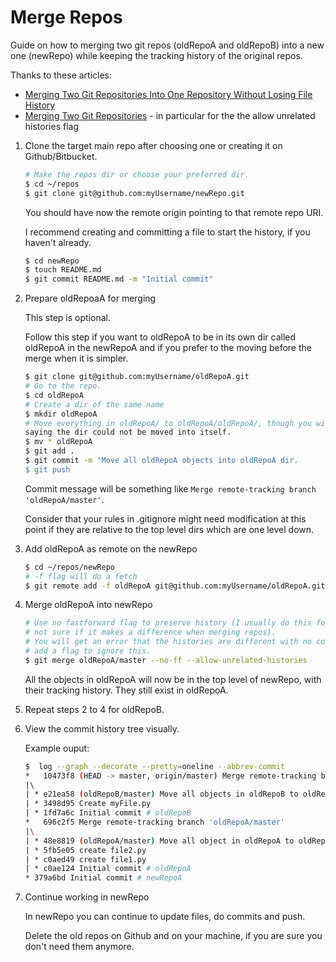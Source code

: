 # Merge Repos

Guide on how to merging two git repos (oldRepoA and oldRepoB) into a new one (newRepo) while keeping the
tracking history of the original repos.

Thanks to these articles:
 - [Merging Two Git Repositories Into One Repository Without Losing File History](https://saintgimp.org/2013/01/22/merging-two-git-repositories-into-one-repository-without-losing-file-history/)
 - [Merging Two Git Repositories](https://blog.doismellburning.co.uk/merging-two-git-repositories/) - in particular for the the allow unrelated histories flag


1. Clone the target main repo after choosing one or creating it on Github/Bitbucket.

    ```bash
    # Make the repos dir or choose your preferred dir.
    $ cd ~/repos
    $ git clone git@github.com:myUsername/newRepo.git
    ```
    You should have now the remote origin pointing to that remote repo URI.

    I recommend creating and committing a file to start the history, if you haven't already. 

    ```bash
    $ cd newRepo
    $ touch README.md
    $ git commit README.md -m "Initial commit"
    ```

2. Prepare oldRepoaA for merging

    This step is optional.

    Follow this step if you want to oldRepoA to be in its own dir called oldRepoA in the newRepoA 
    and if you prefer to the moving before the merge when it is simpler.

    ```bash
    $ git clone git@github.com:myUsername/oldRepoA.git
    # Go to the repo.
    $ cd oldRepoA
    # Create a dir of the same name
    $ mkdir oldRepoA
    # Move everything in oldRepoA/ to oldRepoA/oldRepoA/, though you will get a harmless error 
    saying the dir could not be moved into itself.
    $ mv * oldRepoA
    $ git add .
    $ git commit -m "Move all oldRepoA objects into oldRepoA dir.
    $ git push
    ```

    Commit message will be something like `Merge remote-tracking branch 'oldRepoA/master'`.

    Consider that your rules in .gitignore might need modification at this point if they are 
    relative to the top level dirs which are one level down.

3. Add oldRepoA as remote on the newRepo

    ```bash
    $ cd ~/repos/newRepo
    # -f flag will do a fetch
    $ git remote add -f oldRepoA git@github.com:myUsername/oldRepoA.git
    ```

4. Merge oldRepoA into newRepo

    ```bash
    # Use no fastforward flag to preserve history (I usually do this for merginng branches, 
    # not sure if it makes a difference when merging repos).
    # You will get an error that the histories are different with no commits in common, so 
    # add a flag to ignore this.
    $ git merge oldRepoA/master --no-ff --allow-unrelated-histories
    ```
    All the objects in oldRepoA will now be in the top level of newRepo, with their tracking
    history. They still exist in oldRepoA.

5. Repeat steps 2 to 4 for oldRepoB.

6. View the commit history tree visually.

    Example ouput:
    
    ```bash
    $  log --graph --decorate --pretty=oneline --abbrev-commit
    *   10473f8 (HEAD -> master, origin/master) Merge remote-tracking branch 'oldRepoB/master'
    |\  
    | * e21ea58 (oldRepoB/master) Move all objects in oldRepoB to oldRepoB dir.
    | * 3498d95 Create myFile.py
    | * 1fd7a6c Initial commit # oldRepoB
    *   696c2f5 Merge remote-tracking branch 'oldRepoA/master'
    |\
    | * 48e8819 (oldRepoA/master) Move all object in oldRepoA to oldRepoA dir.
    | * 5fb5e05 create file2.py
    | * c0aed49 create file1.py
    | * c0ae124 Initial commit # oldRepoA
    * 379a6bd Initial commit # newRepoA
    ```

7. Continue working in newRepo

    In newRepo you can continue to update files, do commits and push.

    Delete the old repos on Github and on your machine, if you are sure you don't need them anymore.
